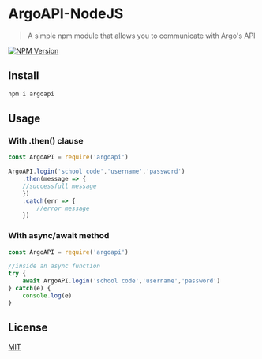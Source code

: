 # ArgoAPI-NodeJS #

> A simple npm module that allows you to communicate with Argo's API

[![NPM Version][npm-image]][npm-url]

## Install

```bash
npm i argoapi
```

## Usage

### With .then() clause
```javascript
const ArgoAPI = require('argoapi')

ArgoAPI.login('school code','username','password')
    .then(message => {
    //successfull message
    })
    .catch(err => {
        //error message
    })

```
### With async/await method
```javascript
const ArgoAPI = require('argoapi')

//inside an async function
try {
    await ArgoAPI.login('school code','username','password')
} catch(e) {
    console.log(e)
}
```

## License

[MIT](http://vjpr.mit-license.org)

[npm-image]: https://img.shields.io/npm/v/live-xxx.svg
[npm-url]: https://npmjs.org/package/live-xxx